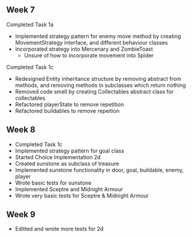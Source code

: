 ## Week 7
Completed Task 1a
- Implemented strategy pattern for enemy move method by creating MovementStrategy interface, and different behaviour classes
- Incorporated strategy into Mercenary and ZombieToast
    - Unsure of how to incorporate movement into Spider

Completed Task 1c
- Redesigned Entity inheritance structure by removing abstract from methods, and removing methods in subclasses which return nothing
- Removed code smell by creating Collectables abstract class for collectables
- Refactored playerState to remove repetition
- Refactored buildables to remove repeition

## Week 8

- Completed Task 1c
- Implemented strategy pattern for goal class
- Started Choice Implementation 2d
- Created sunstone as subclass of treasure
- Implemented sunstone functionality in door, goal, buildable, enemy, player
- Wrote basic tests for sunstone
- Implemented Sceptre and Midnight Armour 
- Wrote very basic tests for Sceptre & Midnight Armour 


## Week 9

- Editted and wrote more tests for 2d


